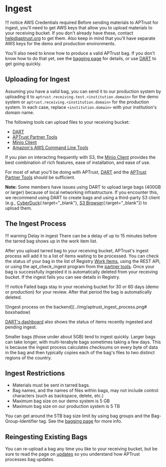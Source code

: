 # Ingest

!!! notice AWS Credentials required
	Before sending materials to APTrust for ingest, you'll need to get AWS keys that allow you to upload materials to your receiving bucket. If you don't already have these, contact help@aptrust.org to get them. Also keep in mind that you'll have separate AWS keys for the demo and production environments.

You'll also need to know how to produce a valid APTrust bag. If you don't know how to do that yet, see the [bagging page](../bagging/index.md) for details, or use [DART](https://aptrust.github.io/dart-docs/users/getting_started/) to get going quickly.

## Uploading for Ingest

Assuming you have a valid bag, you can send it to our production system by uploading it to `aptrust.receiving.test.<institution.domain>` for the demo system or `aptrust.receiving.<institution.domain>` for the production system. In each case, replace `<institution.domain>` with your institution's domain name.

The following tools can upload files to your receiving bucket:

* [DART](https://aptrust.github.io/dart-docs/users/getting_started/)
* [APTrust Partner Tools](../partner_tools.md)
* [Minio Client](https://docs.min.io/docs/minio-client-complete-guide)
* [Amazon's AWS Command Line Tools](https://aws.amazon.com/cli/)

If you plan on interacting frequently with S3, the [Minio Client](https://docs.min.io/docs/minio-client-complete-guide) provides the best combination of rich features, ease of installation, and ease of use.

For most of what you'll be doing with APTrust, [DART](https://aptrust.github.io/dart-docs/users/getting_started/) and the [APTrust Partner Tools](../partner_tools.md) should be sufficient.

__Note:__ Some members have issues using DART to upload large bags (400GB or larger) because of local networking infrastructure. If you encounter this, we recommend using DART to create bags and using a third-party S3 client (e.g., [CyberDuck](https://cyberduck.io/){:target="_blank"}, [S3 Browser](https://s3browser.com/){:target="_blank"}) to upload them. 

## The Ingest Process

!!! warning Delay in ingest
	There can be a delay of up to 15 minutes before the tarred bag shows up in the work item list.

After you upload tarred bag to your receiving bucket, APTrust's ingest process will add it to a list of items waiting to be processed.  You can check the status of your bag in the list of Registry [Work Items](../registry/work_items.md), using the REST API, or using the apt_check_ingest program from the [partner tools](../partner_tools.md). Once your bag is successfully ingested it is automatically deleted from your receiving bucket. If the ingest fails you can see details in Registry.

!!! notice
	Failed bags stay in your receiving bucket for 30 or 60 days (demo or production) for your review. After that period the bag is automatically deleted.

![Ingest process on the backend](../img/aptrust_ingest_process.png# boxshadow)

[DART's dashboard](https://aptrust.github.io/dart-docs/users/dashboard/) also shows the status of items recently ingested and pending ingest.

Smaller bags (those under about 5GB) tend to ingest quickly. Larger bags can take longer, with multi-terabyte bags sometimes taking a few days. This is because the ingest process calculates checksums on every byte of data in the bag and then typically copies each of the bag's files to two distinct regions of the country.

## Ingest Restrictions

* Materials must be sent in tarred bags.
* Bag names, and the names of files within bags, may not include control characters (such as backspace, delete, etc.)
* Maximum bag size on our demo system is 5 GB
* Maximum bag size on our production system is 5 TB

You can get around the 5TB bag size limit by using bag groups and the Bag-Group-Identifier tag. See the [bagging page](../bagging/index.md) for more info.

## Reingesting Existing Bags

You can re-upload a bag any time you like to your receiving bucket, but be sure to read the page on [updates](updates.md) so you understand how APTrust processes bag updates.
